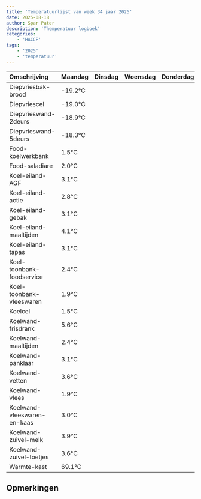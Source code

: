 ```yaml
---
title: 'Temperatuurlijst van week 34 jaar 2025'
date: 2025-08-18
author: Spar Pater
description: 'Themperatuur logboek'
categories:
    - 'HACCP'
tags:
    - '2025'
    - 'temperatuur'
---
```

|Omschrijving|Maandag|Dinsdag|Woensdag|Donderdag|Vrijdag|Zaterdag|Zondag|
|:---|:---|:---|:---|:---|:---|:---|:---|
|Diepvriesbak-brood|-19.2°C| | | | | | |
|Diepvriescel|-19.0°C| | | | | | |
|Diepvrieswand-2deurs|-18.9°C| | | | | | |
|Diepvrieswand-5deurs|-18.3°C| | | | | | |
|Food-koelwerkbank|1.5°C| | | | | | |
|Food-saladiare|2.0°C| | | | | | |
|Koel-eiland-AGF|3.1°C| | | | | | |
|Koel-eiland-actie|2.8°C| | | | | | |
|Koel-eiland-gebak|3.1°C| | | | | | |
|Koel-eiland-maaltijden|4.1°C| | | | | | |
|Koel-eiland-tapas|3.1°C| | | | | | |
|Koel-toonbank-foodservice|2.4°C| | | | | | |
|Koel-toonbank-vleeswaren|1.9°C| | | | | | |
|Koelcel|1.5°C| | | | | | |
|Koelwand-frisdrank|5.6°C| | | | | | |
|Koelwand-maaltijden|2.4°C| | | | | | |
|Koelwand-panklaar|3.1°C| | | | | | |
|Koelwand-vetten|3.6°C| | | | | | |
|Koelwand-vlees|1.9°C| | | | | | |
|Koelwand-vleeswaren-en-kaas|3.0°C| | | | | | |
|Koelwand-zuivel-melk|3.9°C| | | | | | |
|Koelwand-zuivel-toetjes|3.6°C| | | | | | |
|Warmte-kast|69.1°C| | | | | | |

## Opmerkingen


